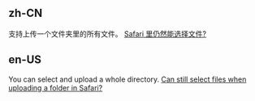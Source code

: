 ## zh-CN

支持上传一个文件夹里的所有文件。 [Safari 里仍然能选择文件?](#%E6%96%87%E4%BB%B6%E5%A4%B9%E4%B8%8A%E4%BC%A0%E5%9C%A8-safari-%E4%BB%8D%E7%84%B6%E5%8F%AF%E4%BB%A5%E9%80%89%E4%B8%AD%E6%96%87%E4%BB%B6)

## en-US

You can select and upload a whole directory. [Can still select files when uploading a folder in Safari?](#can-still-select-files-when-uploading-a-folder-in-safari)
